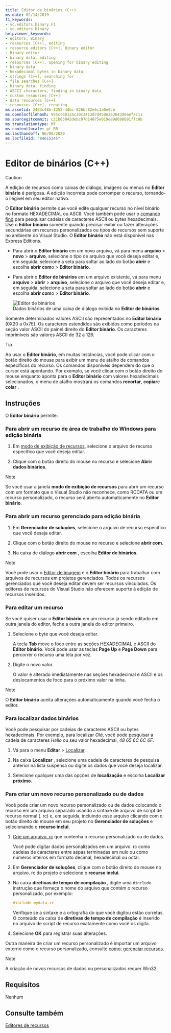 ```yaml
---
title: Editor de binários (C++)
ms.date: 02/14/2019
f1_keywords:
- vc.editors.binary.F1
- vc.editors.binary
helpviewer_keywords:
- editors, Binary
- resources [C++], editing
- resource editors [C++], Binary editor
- Binary editor
- binary data, editing
- resources [C++], opening for binary editing
- binary data
- hexadecimal bytes in binary data
- strings [C++], searching for
- file searches [C++]
- binary data, finding
- ASCII characters, finding in binary data
- custom resources [C++]
- data resources [C++]
- resources [C++], creating
ms.assetid: 2483c48b-1252-4dbc-826b-82e6c1a0e9cb
ms.openlocfilehash: 955cce012ac30c3413d7d458e263643d0aefa711
ms.sourcegitcommit: c21b05042debc97d14875e019ee9d698691ffc0b
ms.translationtype: MT
ms.contentlocale: pt-BR
ms.lasthandoff: 06/09/2020
ms.locfileid: "84615345"
---
```

# <a name="binary-editor-c"></a>Editor de binários (C++)

> [!CAUTION]
> A edição de recursos como caixas de diálogo, imagens ou menus no **Editor binário** é perigosa. A edição incorreta pode corromper o recurso, tornando-o ilegível em seu editor nativo.

O **Editor binário** permite que você edite qualquer recurso no nível binário no formato HEXADECIMAL ou ASCII. Você também pode usar o [comando find](/visualstudio/ide/reference/find-command) para pesquisar cadeias de caracteres ASCII ou bytes hexadecimais. Use o **Editor binário** somente quando precisar exibir ou fazer alterações secundárias em recursos personalizados ou tipos de recursos sem suporte no ambiente do Visual Studio. O **Editor binário** não está disponível nas Express Editions.

- Para abrir o **Editor binário** em um novo arquivo, vá para menu **arquivo**  >  **novo**  >  **arquivo**, selecione o tipo de arquivo que você deseja editar e, em seguida, selecione a seta para soltar ao lado do botão **abrir** e escolha **abrir com**o  >  **Editor binário**.

- Para abrir o **Editor de binários** em um arquivo existente, vá para menu **arquivo**  >  **abrir**  >  **arquivo**, selecione o arquivo que você deseja editar e, em seguida, selecione a seta para soltar ao lado do botão **abrir** e escolha **abrir com**o  >  **Editor binário**.

   ![Editor de binários](../mfc/media/vcbinaryeditor2.gif "vcBinaryEditor2")<br/>
   Dados binários de uma caixa de diálogo exibida no **Editor de binários**

Somente determinados valores ASCII são representados no **Editor binário** (0X20 a 0x7E). Os caracteres estendidos são exibidos como períodos na seção valor ASCII do painel direito do **Editor binário**. Os caracteres imprimíveis são valores ASCII de 32 a 126.

> [!TIP]
> Ao usar o **Editor binário**, em muitas instâncias, você pode clicar com o botão direito do mouse para exibir um menu de atalho de comandos específicos do recurso. Os comandos disponíveis dependem do que o cursor está apontando. Por exemplo, se você clicar com o botão direito do mouse enquanto aponta para o **Editor binário** com valores hexadecimais selecionados, o menu de atalho mostrará os comandos **recortar**, **copiar**e **colar** .

## <a name="how-to"></a>Instruções

O **Editor binário** permite:

### <a name="to-open-a-windows-desktop-resource-for-binary-editing"></a>Para abrir um recurso de área de trabalho do Windows para edição binária

1. Em [modo de exibição de recursos](how-to-create-a-resource-script-file.md#create-resources), selecione o arquivo de recurso específico que você deseja editar.

1. Clique com o botão direito do mouse no recurso e selecione **Abrir dados binários**.

> [!NOTE]
> Se você usar a janela **modo de exibição de recursos** para abrir um recurso com um formato que o Visual Studio não reconhece, como RCDATA ou um recurso personalizado, o recurso será aberto automaticamente no **Editor binário**.

### <a name="to-open-a-managed-resource-for-binary-editing"></a>Para abrir um recurso gerenciado para edição binária

1. Em **Gerenciador de soluções**, selecione o arquivo de recurso específico que você deseja editar.

1. Clique com o botão direito do mouse no recurso e selecione **abrir com**.

1. Na caixa de diálogo **abrir com** , escolha **Editor de binários**.

> [!NOTE]
> Você pode usar o [Editor de imagem](image-editor-for-icons.md) e o **Editor binário** para trabalhar com arquivos de recursos em projetos gerenciados. Todos os recursos gerenciados que você deseja editar devem ser recursos vinculados. Os editores de recursos do Visual Studio não oferecem suporte à edição de recursos inseridos.

### <a name="to-edit-a-resource"></a>Para editar um recurso

Se você quiser usar o **Editor binário** em um recurso já sendo editado em outra janela do editor, feche a outra janela do editor primeiro.

1. Selecione o byte que você deseja editar.

   A tecla **Tab** move o foco entre as seções HEXADECIMAL e ASCII do **Editor binário**. Você pode usar as teclas **Page Up** e **Page Down** para percorrer o recurso uma tela por vez.

1. Digite o novo valor.

   O valor é alterado imediatamente nas seções hexadecimal e ASCII e os deslocamentos de foco para o próximo valor na linha.

> [!NOTE]
> O **Editor binário** aceita alterações automaticamente quando você fecha o editor.

### <a name="to-find-binary-data"></a>Para localizar dados binários

Você pode pesquisar por cadeias de caracteres ASCII ou bytes hexadecimais. Por exemplo, para localizar *Olá*, você pode pesquisar a cadeia de caracteres *Hello* ou seu valor hexadecimal, *48 65 6C 6C 6F*.

1. Vá para o menu **Editar**  >  [Localizar](/visualstudio/ide/reference/find-command).

1. Na caixa **Localizar** , selecione uma cadeia de caracteres de pesquisa anterior na lista suspensa ou digite os dados que você deseja localizar.

1. Selecione qualquer uma das opções de **localização** e escolha **Localizar próximo**.

### <a name="to-create-a-new-custom-or-data-resource"></a>Para criar um novo recurso personalizado ou de dados

Você pode criar um novo recurso personalizado ou de dados colocando o recurso em um arquivo separado usando a sintaxe de arquivo de script de recurso normal (. rc) e, em seguida, incluindo esse arquivo clicando com o botão direito do mouse em seu projeto no **Gerenciador de soluções** e selecionando o **recurso inclui**.

1. [Crie um arquivo. rc](how-to-create-a-resource-script-file.md) que contenha o recurso personalizado ou de dados.

   Você pode digitar dados personalizados em um arquivo. rc como cadeias de caracteres entre aspas terminadas em nulo ou como números inteiros em formato decimal, hexadecimal ou octal.

1. Em **Gerenciador de soluções**, clique com o botão direito do mouse no arquivo. rc do projeto e selecione o **recurso inclui**.

1. Na caixa **diretivas de tempo de compilação** , digite uma `#include` instrução que forneça o nome do arquivo que contém o recurso personalizado, por exemplo:

    ```cpp
    #include mydata.rc
    ```

   Verifique se a sintaxe e a ortografia do que você digitou estão corretas. O conteúdo da caixa de **diretivas de tempo de compilação** é inserido no arquivo de script de recurso exatamente como você os digita.

1. Selecione **OK** para registrar suas alterações.

Outra maneira de criar um recurso personalizado é importar um arquivo externo como o recurso personalizado, consulte [como: gerenciar recursos](../windows/how-to-import-and-export-resources.md).

> [!NOTE]
> A criação de novos recursos de dados ou personalizados requer Win32.

## <a name="requirements"></a>Requisitos

Nenhum

## <a name="see-also"></a>Consulte também

[Editores de recursos](resource-editors.md)
